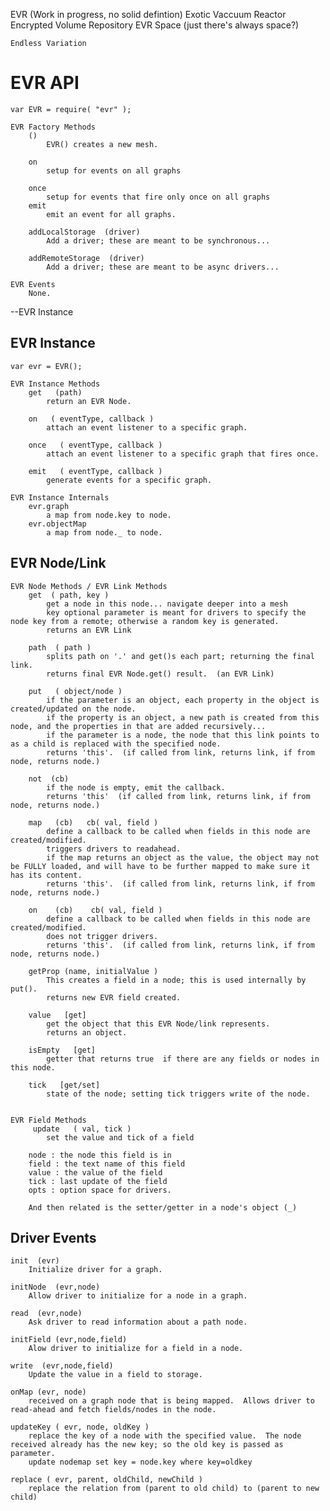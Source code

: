 
EVR  (Work in progress, no solid defintion)
    Exotic Vaccuum Reactor
    Encrypted Volume Repository
    EVR Space (just there's always space?)
    
    Endless Variation 



# EVR API
    
    var EVR = require( "evr" );

    EVR Factory Methods
        () 
            EVR() creates a new mesh.

        on
            setup for events on all graphs

        once
            setup for events that fire only once on all graphs
        emit
            emit an event for all graphs.

        addLocalStorage  (driver)
            Add a driver; these are meant to be synchronous...

        addRemoteStorage  (driver)
            Add a driver; these are meant to be async drivers...

    EVR Events
        None.

--EVR Instance

## EVR Instance
   
    var evr = EVR();

    EVR Instance Methods
        get   (path)
            return an EVR Node.
        
        on   ( eventType, callback )
            attach an event listener to a specific graph.

        once   ( eventType, callback )
            attach an event listener to a specific graph that fires once.

        emit   ( eventType, callback )
            generate events for a specific graph.

    EVR Instance Internals
        evr.graph
            a map from node.key to node.
        evr.objectMap 
            a map from node._ to node.

## EVR Node/Link

    EVR Node Methods / EVR Link Methods
        get  ( path, key )
            get a node in this node... navigate deeper into a mesh
            key optional parameter is meant for drivers to specify the node key from a remote; otherwise a random key is generated.
            returns an EVR Link

        path  ( path )
            splits path on '.' and get()s each part; returning the final link.
            returns final EVR Node.get() result.  (an EVR Link)

        put   ( object/node )
            if the parameter is an object, each property in the object is created/updated on the node.
            if the property is an object, a new path is created from this node, and the properties in that are added recursively...
            if the parameter is a node, the node that this link points to as a child is replaced with the specified node.
            returns 'this'.  (if called from link, returns link, if from node, returns node.)

        not  (cb)
            if the node is empty, emit the callback.
            returns 'this'  (if called from link, returns link, if from node, returns node.)

        map   (cb)   cb( val, field )
            define a callback to be called when fields in this node are created/modified.
            triggers drivers to readahead.
            if the map returns an object as the value, the object may not be FULLY loaded, and will have to be further mapped to make sure it has its content.
            returns 'this'.  (if called from link, returns link, if from node, returns node.)

        on    (cb)    cb( val, field )
            define a callback to be called when fields in this node are created/modified.
            does not trigger drivers.
            returns 'this'.  (if called from link, returns link, if from node, returns node.)

        getProp (name, initialValue )
            This creates a field in a node; this is used internally by put().
            returns new EVR field created.
        
        value   [get]
            get the object that this EVR Node/link represents.
            returns an object.

        isEmpty   [get]
            getter that returns true  if there are any fields or nodes in this node.

        tick   [get/set]
            state of the node; setting tick triggers write of the node.


    EVR Field Methods
		 update   ( val, tick ) 
            set the value and tick of a field  
        
        node : the node this field is in
        field : the text name of this field
        value : the value of the field
        tick : last update of the field
        opts : option space for drivers.

        And then related is the setter/getter in a node's object (_)






## Driver Events

    init  (evr)
        Initialize driver for a graph.

    initNode  (evr,node)
        Allow driver to initialize for a node in a graph.

    read  (evr,node)
        Ask driver to read information about a path node.

    initField (evr,node,field)
        Alow driver to initialize for a field in a node.

    write  (evr,node,field)
        Update the value in a field to storage.

    onMap (evr, node)
        received on a graph node that is being mapped.  Allows driver to read-ahead and fetch fields/nodes in the node.

    updateKey ( evr, node, oldKey )
        replace the key of a node with the specified value.  The node received already has the new key; so the old key is passed as parameter.
        update nodemap set key = node.key where key=oldkey

    replace ( evr, parent, oldChild, newChild )
        replace the relation from (parent to old child) to (parent to new child)

